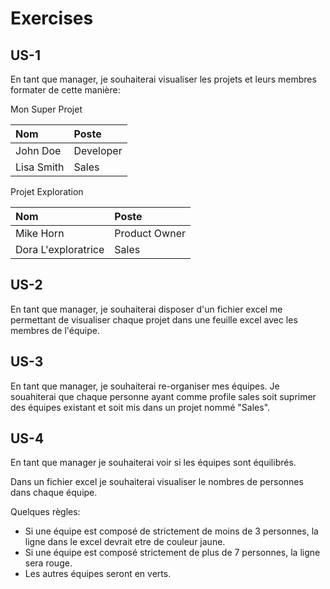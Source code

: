 
# Exercises

## US-1

En tant que manager, je souhaiterai visualiser les projets et leurs membres formater de cette manière:

Mon Super Projet

| Nom             | Poste     |
|:----------------|:----------|
| John Doe        | Developer | 
| Lisa Smith      | Sales     | 

Projet Exploration

| Nom                 | Poste         |
|:--------------------|:--------------|
| Mike Horn           | Product Owner | 
| Dora L'exploratrice | Sales         | 


## US-2

En tant que manager, je souhaiterai disposer d'un fichier excel me permettant de visualiser chaque projet dans une feuille excel avec les membres de l'équipe.


## US-3

En tant que manager, je souhaiterai re-organiser mes équipes.
Je souahiterai que chaque personne ayant comme profile sales soit suprimer des équipes existant et soit mis dans un projet nommé "Sales".


## US-4

En tant que manager je souhaiterai voir si les équipes sont équilibrés.

Dans un fichier excel je souhaiterai visualiser le nombres de personnes dans chaque équipe.

Quelques règles:

- Si une équipe est composé de strictement de moins de 3 personnes, la ligne dans le excel devrait etre de couleur jaune.
- Si une équipe est composé strictement de plus de 7 personnes, la ligne sera rouge.
- Les autres équipes seront en verts.


